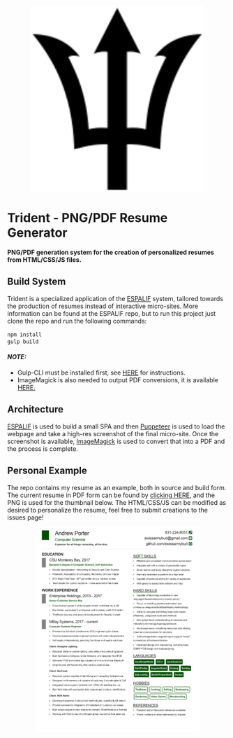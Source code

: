 <p align="center">
    <img
      alt="Trident"
      src="project/extras/trident.svg"
      width="400"
    />
</p>

# Trident - PNG/PDF Resume Generator
**PNG/PDF generation system for the creation of personalized resumes from HTML/CSS/JS files.**
<br>

## Build System
Trident is a specialized application of the [ESPALIF](https://github.com/SwissArmyBud/ESPALIF) system, tailored towards the production of resumes instead of interactive micro-sites. More information can be found at the ESPALIF repo, but to run this project just clone the repo and run the following commands:
```
npm install
gulp build
```
#### *NOTE:*
  - Gulp-CLI must be installed first, see [HERE](https://gulpjs.com/docs/en/getting-started/quick-start) for instructions.
  - ImageMagick is also needed to output PDF conversions, it is available [HERE.](https://imagemagick.org/script/download.php)

## Architecture
[ESPALIF](https://github.com/SwissArmyBud/ESPALIF) is used to build a small SPA and then [Puppeteer](https://developers.google.com/web/tools/puppeteer) is used to load the webpage and take a high-res screenshot of the final micro-site. Once the screenshot is available, [ImageMagick](https://imagemagick.org/index.php) is used to convert that into a PDF and the process is complete.

## Personal Example
The repo contains my resume as an example, both in source and build form. The current resume in PDF form can be found by [clicking HERE,](./project/dist/) and the PNG is used for the thumbnail below. The HTML/CSS/JS can be modified as desired to personalize the resume, feel free to submit creations to the issues page!
<p align="center">
    <img
      alt="Trident"
      src="project/dist/CurrentResume.png"
      width="75%"
    />
</p>
